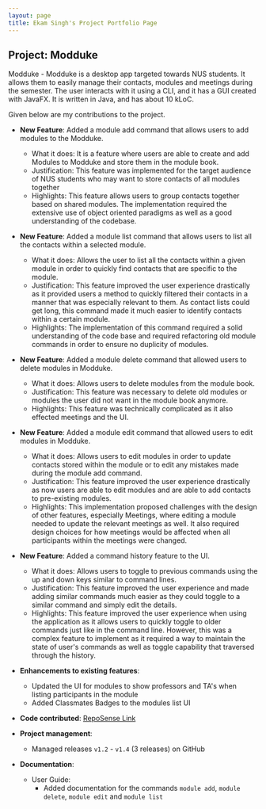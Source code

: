 ```yaml
---
layout: page
title: Ekam Singh's Project Portfolio Page
---
```


## Project: Modduke

Modduke - Modduke is a desktop app targeted towards NUS students. It allows them to easily manage their contacts, modules and meetings during the semester. The user interacts with it using a CLI, and it has a GUI created with JavaFX. It is written in Java, and has about 10 kLoC.

Given below are my contributions to the project.

* **New Feature**: Added a module add command that allows users to add modules to the Modduke.
  * What it does: It is a feature where users are able to create and add Modules to Modduke and store them in the module book.
  * Justification: This feature was implemented for the target audience of NUS students who may want to store contacts of all modules together
  * Highlights: This feature allows users to group contacts together based on shared modules. The implementation required the extensive use of object oriented paradigms as well as a good understanding of the codebase.
  
* **New Feature**: Added a module list command that allows users to list all the contacts within a selected module.
  * What it does: Allows the user to list all the contacts within a given module in order to quickly find contacts that are specific to the module.
  * Justification: This feature improved the user experience drastically as it provided users a method to quickly filtered their contacts in a manner that was especially relevant to them. As contact lists could get long, this command made it much easier to identify contacts within a certain module.
  * Highlights: The implementation of this command required a solid understanding of the code base and required refactoring old module commands in order to ensure no duplicity of modules.

* **New Feature**: Added a module delete command that allowed users to delete modules in Modduke.
  * What it does: Allows users to delete modules from the module book.
  * Justification: This feature was necessary to delete old modules or modules the user did not want in the module book anymore.
  * Highlights: This feature was technically complicated as it also effected meetings and the UI.
  
* **New Feature**: Added a module edit command that allowed users to edit modules in Modduke.
  * What it does: Allows users to edit modules in order to update contacts stored within the module or to edit any mistakes made during the module add command.
  * Justification: This feature improved the user experience drastically as now users are able to edit modules and are able to add contacts to pre-existing modules.
  * Highlights: This implementation proposed challenges with the design of other features, especially Meetings, where editing a module needed to update the relevant meetings as well. It also required design choices for how meetings would be affected when all participants within the meetings were changed.

* **New Feature**: Added a command history feature to the UI.
  * What it does: Allows users to toggle to previous commands using the up and down keys similar to command lines.
  * Justification: This feature improved the user experience and made adding similar commands much easier as they could toggle to a similar command and simply edit the details.
  * Highlights: This feature improved the user experience when using the application as it allows users to quickly toggle to older commands just like in the command line. However, this was a complex feature to implement as it required a way to maintain the state of user's commands as well as toggle capability that traversed through the history.
  
* **Enhancements to existing features**:
  * Updated the UI for modules to show professors and TA's when listing participants in the module
  * Added Classmates Badges to the modules list UI 
  
* **Code contributed**: [RepoSense Link](https://nus-cs2103-ay2021s1.github.io/tp-dashboard/#breakdown=true&search=ekamsinghpandher&sort=groupTitle&sortWithin=title&since=2020-08-14&timeframe=commit&mergegroup=&groupSelect=groupByRepos&checkedFileTypes=docs~functional-code~test-code~other&tabOpen=true&tabType=authorship&tabAuthor=EkamSinghPandher&tabRepo=AY2021S1-CS2103-F10-2%2Ftp%5Bmaster%5D&authorshipIsMergeGroup=false&authorshipFileTypes=docs~functional-code~test-code) 

* **Project management**:
  * Managed releases `v1.2` - `v1.4` (3 releases) on GitHub

* **Documentation**:
  * User Guide:
    * Added documentation for the commands   `module add`, `module delete`, `module edit` and `module list`
